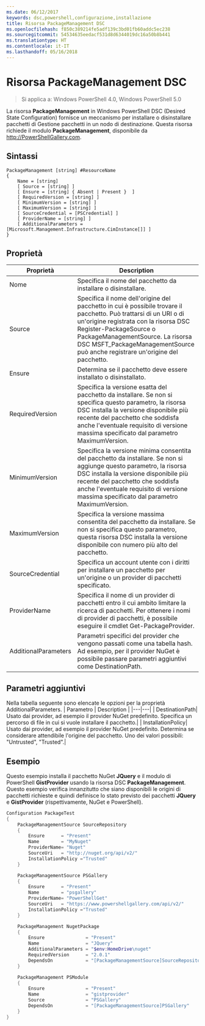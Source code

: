 ```yaml
---
ms.date: 06/12/2017
keywords: dsc,powershell,configurazione,installazione
title: Risorsa PackageManagement DSC
ms.openlocfilehash: f850c389214fe5adf139c3bd01fb60addc5ec238
ms.sourcegitcommit: 54534635eedacf531d8d6344019dc16a50b8b441
ms.translationtype: HT
ms.contentlocale: it-IT
ms.lasthandoff: 05/16/2018
---
```

# <a name="dsc-packagemanagement-resource"></a>Risorsa PackageManagement DSC

> Si applica a: Windows PowerShell 4.0, Windows PowerShell 5.0

La risorsa **PackageManagement** in Windows PowerShell DSC (Desired State Configuration) fornisce un meccanismo per installare o disinstallare pacchetti di Gestione pacchetti in un nodo di destinazione. Questa risorsa richiede il modulo **PackageManagement**, disponibile da http://PowerShellGallery.com.

## <a name="syntax"></a>Sintassi

```
PackageManagement [string] #ResourceName
{
    Name = [string]
    [ Source = [string] ]
    [ Ensure = [string] { Absent | Present }  ]
    [ RequiredVersion = [string] ]
    [ MinimumVersion = [string] ]
    [ MaximumVersion = [string] ]
    [ SourceCredential = [PSCredential] ]
    [ ProviderName = [string] ]
    [ AdditionalParameters = [Microsoft.Management.Infrastructure.CimInstance[]] ]
}
```

## <a name="properties"></a>Proprietà
|  Proprietà  |  Description   |
|---|---|
| Nome| Specifica il nome del pacchetto da installare o disinstallare.|
| Source| Specifica il nome dell'origine del pacchetto in cui è possibile trovare il pacchetto. Può trattarsi di un URI o di un'origine registrata con la risorsa DSC Register-PackageSource o PackageManagementSource. La risorsa DSC MSFT_PackageManagementSource può anche registrare un'origine del pacchetto.|
| Ensure| Determina se il pacchetto deve essere installato o disinstallato.|
| RequiredVersion| Specifica la versione esatta del pacchetto da installare. Se non si specifica questo parametro, la risorsa DSC installa la versione disponibile più recente del pacchetto che soddisfa anche l'eventuale requisito di versione massima specificato dal parametro MaximumVersion.|
| MinimumVersion| Specifica la versione minima consentita del pacchetto da installare. Se non si aggiunge questo parametro, la risorsa DSC installa la versione disponibile più recente del pacchetto che soddisfa anche l'eventuale requisito di versione massima specificato dal parametro MaximumVersion.|
| MaximumVersion| Specifica la versione massima consentita del pacchetto da installare. Se non si specifica questo parametro, questa risorsa DSC installa la versione disponibile con numero più alto del pacchetto.|
| SourceCredential | Specifica un account utente con i diritti per installare un pacchetto per un'origine o un provider di pacchetti specificato.|
| ProviderName| Specifica il nome di un provider di pacchetti entro il cui ambito limitare la ricerca di pacchetti. Per ottenere i nomi di provider di pacchetti, è possibile eseguire il cmdlet Get-PackageProvider.|
| AdditionalParameters| Parametri specifici del provider che vengono passati come una tabella hash. Ad esempio, per il provider NuGet è possibile passare parametri aggiuntivi come DestinationPath.|

## <a name="additional-parameters"></a>Parametri aggiuntivi
Nella tabella seguente sono elencate le opzioni per la proprietà AdditionalParameters.
|  Parametro  | Description   |
|---|---|
| DestinationPath| Usato dai provider, ad esempio il provider NuGet predefinito. Specifica un percorso di file in cui si vuole installare il pacchetto.|
| InstallationPolicy| Usato dai provider, ad esempio il provider NuGet predefinito. Determina se considerare attendibile l'origine del pacchetto. Uno dei valori possibili: "Untrusted", "Trusted".|

## <a name="example"></a>Esempio

Questo esempio installa il pacchetto NuGet **JQuery** e il modulo di PowerShell **GistProvider** usando la risorsa DSC **PackageManagement**. Questo esempio verifica innanzitutto che siano disponibili le origini di pacchetti richieste e quindi definisce lo stato previsto dei pacchetti **JQuery** e **GistProvider** (rispettivamente, NuGet e PowerShell).

```powershell
Configuration PackageTest
{
    PackageManagementSource SourceRepository
    {
        Ensure      = "Present"
        Name        = "MyNuget"
        ProviderName= "Nuget"
        SourceUri   = "http://nuget.org/api/v2/"
        InstallationPolicy ="Trusted"
    }

    PackageManagementSource PSGallery
    {
        Ensure      = "Present"
        Name        = "psgallery"
        ProviderName= "PowerShellGet"
        SourceUri   = "https://www.powershellgallery.com/api/v2/"
        InstallationPolicy ="Trusted"
    }

    PackageManagement NugetPackage
    {
        Ensure               = "Present"
        Name                 = "JQuery"
        AdditionalParameters = "$env:HomeDrive\nuget"
        RequiredVersion      = "2.0.1"
        DependsOn            = "[PackageManagementSource]SourceRepository"
    }

    PackageManagement PSModule
    {
        Ensure               = "Present"
        Name                 = "gistprovider"
        Source               = "PSGallery"
        DependsOn            = "[PackageManagementSource]PSGallery"
    }
}
```